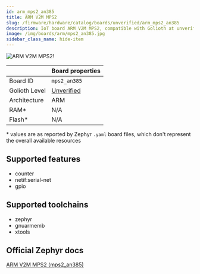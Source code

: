 ```yaml
---
id: arm_mps2_an385
title: ARM V2M MPS2
slug: /firmware/hardware/catalog/boards/unverified/arm_mps2_an385
description: IoT board ARM V2M MPS2, compatible with Golioth at unverified level.
image: /img/boards/arm/mps2_an385.jpg
sidebar_class_name: hide-item
---
```


[//]: # (This is an auto-generated file, do not edit! Changes to it will be lost upon re-generation)

![ARM V2M MPS2!](/img/boards/arm/mps2_an385.jpg "ARM V2M MPS2")

|                | Board properties     |
| -------------  | -------------------- |
| Board ID       | `mps2_an385` |
| Golioth Level  | [Unverified](/firmware/hardware#unverified-boards) |
| Architecture   | ARM |
| RAM*           | N/A |
| Flash*         | N/A |

\* values are as reported by Zephyr `.yaml` board files, which don't represent the overall available resources



## Supported features

* counter
* netif:serial-net
* gpio

## Supported toolchains

* zephyr
* gnuarmemb
* xtools

## Official Zephyr docs

[ARM V2M MPS2 (mps2_an385)](https://docs.zephyrproject.org/latest/boards/arm/mps2_an385/doc/index.html)
